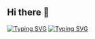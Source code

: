 ## Hi there 👋
[![Typing SVG](https://readme-typing-svg.demolab.com?font=Fira+Code&weight=600&size=35&pause=1000&background=FF20A1CD&center=true&vCenter=true&repeat=false&width=550&height=65&lines=Albertknight's%2Bintroduce)](https://git.io/typing-svg)
[![Typing SVG](https://readme-typing-svg.demolab.com?font=Fira+Code&weight=600&size=30&duration=10000&pause=1000&background=FF20A1CD&center=true&vCenter=true&width=680&height=65&lines=A+novice+at+web+front-end+development)](https://git.io/typing-svg)
<!--
**Albertknight2023/Albertknight2023** is a ✨ _special_ ✨ repository because its `README.md` (this file) appears on your GitHub profile.

Here are some ideas to get you started:

- 🔭 I’m currently working on ...
- 🌱 I’m currently learning ...
- 👯 I’m looking to collaborate on ...
- 🤔 I’m looking for help with ...
- 💬 Ask me about ...
- 📫 How to reach me: ...
- 😄 Pronouns: ...
- ⚡ Fun fact: ...
-->
